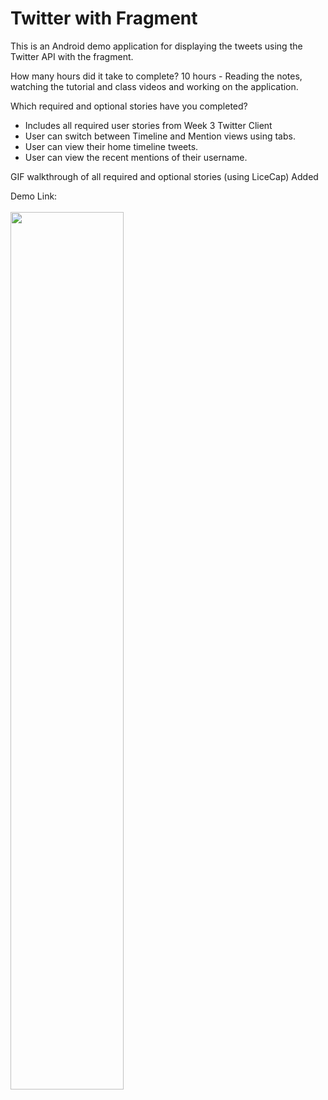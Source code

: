 <h1>Twitter with Fragment</h1>

<p>
This is an Android demo application for displaying the tweets  using the Twitter  API with the fragment.
</p>

<p>
How many hours did it take to complete?
10 hours - Reading the notes, watching the tutorial and class videos and working on the application.
</p>

<p>
Which required and optional stories have you completed?

- Includes all required user stories from Week 3 Twitter Client
- User can switch between Timeline and Mention views using tabs.
- User can view their home timeline tweets.
- User can view the recent mentions of their username.

</p>

</p>
GIF walkthrough of all required and optional stories (using LiceCap)
Added
</p>

<p>
Demo Link: <a href="https://github.com/bhusarisuccess/MySimpleTweet/blob/master/Demo/ComplexUi Demo.gif"> <br> <br>
<img border="0" src="https://github.com/bhusarisuccess/MySimpleTweet/blob/master/Demo/ComplexUi Demo.gif" width="60%" height="60%"> <br>
</a>
</p>
